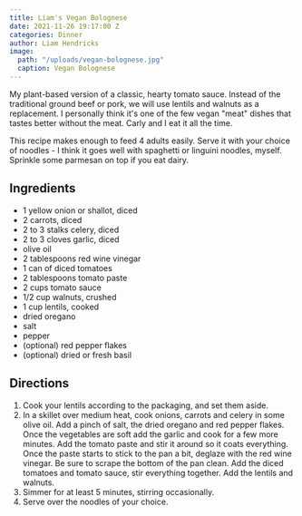 ```yaml
---
title: Liam's Vegan Bolognese
date: 2021-11-26 19:17:00 Z
categories: Dinner
author: Liam Hendricks
image:
  path: "/uploads/vegan-bolognese.jpg"
  caption: Vegan Bolognese
---
```


My plant-based version of a classic, hearty tomato sauce. Instead of the traditional ground beef or pork, we will use lentils and walnuts as a replacement. I personally think it's one of the few vegan "meat" dishes that tastes better without the meat. Carly and I eat it all the time.

This recipe makes enough to feed 4 adults easily. Serve it with your choice of noodles - I think it goes well with spaghetti or linguini noodles, myself. Sprinkle some parmesan on top if you eat dairy.

## Ingredients

* 1 yellow onion or shallot, diced
* 2 carrots, diced
* 2 to 3 stalks celery, diced
* 2 to 3 cloves garlic, diced
* olive oil
* 2 tablespoons red wine vinegar
* 1 can of diced tomatoes
* 2 tablespoons tomato paste
* 2 cups tomato sauce
* 1/2 cup walnuts, crushed
* 1 cup lentils, cooked
* dried oregano
* salt
* pepper
* (optional) red pepper flakes
* (optional) dried or fresh basil

## Directions

1. Cook your lentils according to the packaging, and set them aside.
2. In a skillet over medium heat, cook onions, carrots and celery in some olive oil. Add a pinch of salt, the dried oregano and red pepper flakes. Once the vegetables are soft add the garlic and cook for a few more minutes. Add the tomato paste and stir it around so it coats everything. Once the paste starts to stick to the pan a bit, deglaze with the red wine vinegar. Be sure to scrape the bottom of the pan clean. Add the diced tomatoes and tomato sauce, stir everything together. Add the lentils and walnuts.
3. Simmer for at least 5 minutes, stirring occasionally.
4. Serve over the noodles of your choice.
